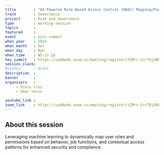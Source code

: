 ```yaml
---
title        : "AI-Powered Role-Based Access Control (RBAC) Mapping(Panel)"
track        : Governance
project      : Risk and Governance
type         : working-session
topics       :
featured     :
event        : mini-summit
when_year    : 2024
when_month   : Dec
when_day     : Mon
when_time    : WS-17-18
hey_summit   : https://us06web.zoom.us/meeting/register/tZMrc-CvrT8jGNbGes8Uf66bXu-qNaKMhue6
session_slack:
#status      : draft
description  :
banner       : 
organizers   :
     - Dinis Cruz
     - Omer Yaron
  
youtube_link : 
zoom_link    : https://us06web.zoom.us/meeting/register/tZMrc-CvrT8jGNbGes8Uf66bXu-qNaKMhue6
---
```


## About this session

Leveraging machine learning to dynamically map user roles and permissions based on behavior, job functions, and contextual access patterns for enhanced security and compliance.
